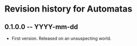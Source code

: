 # Revision history for Automatas

## 0.1.0.0 -- YYYY-mm-dd

* First version. Released on an unsuspecting world.
